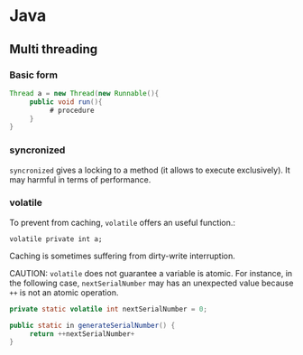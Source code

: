 Java
=========

## Multi threading

### Basic form
```java
Thread a = new Thread(new Runnable(){
     public void run(){
          # procedure
     }
}
```

### syncronized
`syncronized` gives a locking to a method (it allows to execute exclusively). It may harmful in terms of performance.


### volatile
To prevent from caching, `volatile` offers an useful function.:

```jaav
volatile private int a;
```

Caching is sometimes suffering from dirty-write interruption.

CAUTION: `volatile` does not guarantee a variable is atomic. For instance, in the following case, `nextSerialNumber` may has an unexpected value because `++` is not an atomic operation.

```java
private static volatile int nextSerialNumber = 0;

public static in generateSerialNumber() {
     return ++nextSerialNumber+
}
```
